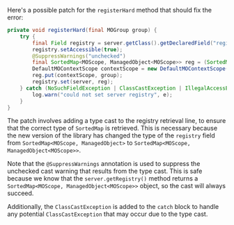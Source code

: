 Here's a possible patch for the `registerHard` method that should fix the error:

```java
private void registerHard(final MOGroup group) {
    try {
        final Field registry = server.getClass().getDeclaredField("registry");
        registry.setAccessible(true);
        @SuppressWarnings("unchecked")
        final SortedMap<MOScope, ManagedObject<MOScope>> reg = (SortedMap<MOScope, ManagedObject<MOScope>>) server.getRegistry();
        DefaultMOContextScope contextScope = new DefaultMOContextScope(new OctetString(""), group.getScope());
        reg.put(contextScope, group);
        registry.set(server, reg);
    } catch (NoSuchFieldException | ClassCastException | IllegalAccessException e) {
        log.warn("could not set server registry", e);
    }
}
```

The patch involves adding a type cast to the registry retrieval line, to ensure that the correct type of `SortedMap` is retrieved. This is necessary because the new version of the library has changed the type of the `registry` field from `SortedMap<MOScope, ManagedObject>` to `SortedMap<MOScope, ManagedObject<MOScope>>`.

Note that the `@SuppressWarnings` annotation is used to suppress the unchecked cast warning that results from the type cast. This is safe because we know that the `server.getRegistry()` method returns a `SortedMap<MOScope, ManagedObject<MOScope>>` object, so the cast will always succeed.

Additionally, the `ClassCastException` is added to the `catch` block to handle any potential `ClassCastException` that may occur due to the type cast.